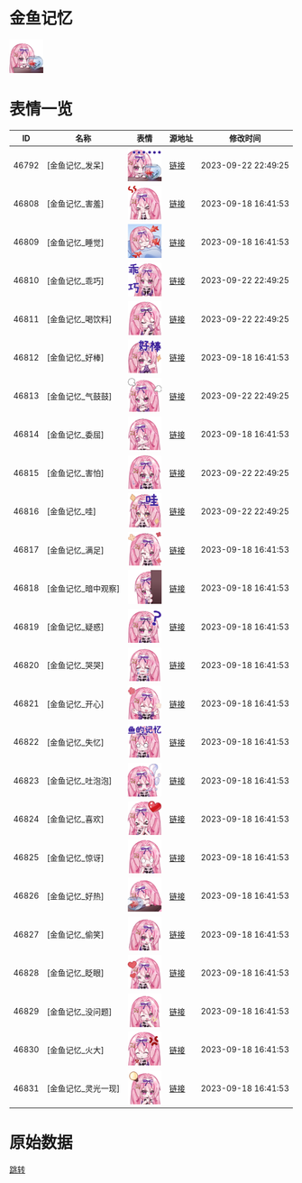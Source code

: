 # 金鱼记忆

<img src="./cover.png" height="60" alt="cover" />

# 表情一览

|ID|名称|表情|源地址|修改时间|
|----|----|----|----|----|
|46792|[金鱼记忆_发呆]|<img src="./pic/046792_%5B金鱼记忆_发呆%5D.png" height="60" alt="发呆"/>|[链接](https://i0.hdslb.com/bfs/emote/977a579637b47431ebe812cbf0bc21393fe1d8f9.png)|2023-09-22 22:49:25|
|46808|[金鱼记忆_害羞]|<img src="./pic/046808_%5B金鱼记忆_害羞%5D.png" height="60" alt="害羞"/>|[链接](https://i0.hdslb.com/bfs/emote/747d39ac24756e3b48b17adef03de733b433690d.png)|2023-09-18 16:41:53|
|46809|[金鱼记忆_睡觉]|<img src="./pic/046809_%5B金鱼记忆_睡觉%5D.jpg" height="60" alt="睡觉"/>|[链接](https://i0.hdslb.com/bfs/emote/66b573e89d50dc5b19bdfd19fc3089b39615f938.jpg)|2023-09-18 16:41:53|
|46810|[金鱼记忆_乖巧]|<img src="./pic/046810_%5B金鱼记忆_乖巧%5D.png" height="60" alt="乖巧"/>|[链接](https://i0.hdslb.com/bfs/emote/92f037bec577345253726c2dd9ad954f6fda59fb.png)|2023-09-22 22:49:25|
|46811|[金鱼记忆_喝饮料]|<img src="./pic/046811_%5B金鱼记忆_喝饮料%5D.png" height="60" alt="喝饮料"/>|[链接](https://i0.hdslb.com/bfs/emote/9936bfd1f0dea67024bce6dbc38540378ba0f8cb.png)|2023-09-22 22:49:25|
|46812|[金鱼记忆_好棒]|<img src="./pic/046812_%5B金鱼记忆_好棒%5D.png" height="60" alt="好棒"/>|[链接](https://i0.hdslb.com/bfs/emote/a054855ae13f5355ce041f0bb3404db9395975c1.png)|2023-09-18 16:41:53|
|46813|[金鱼记忆_气鼓鼓]|<img src="./pic/046813_%5B金鱼记忆_气鼓鼓%5D.png" height="60" alt="气鼓鼓"/>|[链接](https://i0.hdslb.com/bfs/emote/46c1d96bd3530f3efc4d6818ea166084c2b4c108.png)|2023-09-22 22:49:25|
|46814|[金鱼记忆_委屈]|<img src="./pic/046814_%5B金鱼记忆_委屈%5D.png" height="60" alt="委屈"/>|[链接](https://i0.hdslb.com/bfs/emote/ff0ca35e1ce79880c964f1dd41e569a2f5e9a1b4.png)|2023-09-18 16:41:53|
|46815|[金鱼记忆_害怕]|<img src="./pic/046815_%5B金鱼记忆_害怕%5D.png" height="60" alt="害怕"/>|[链接](https://i0.hdslb.com/bfs/emote/d2a47c628f18e7e85d86db705dee45d68de36c5e.png)|2023-09-22 22:49:25|
|46816|[金鱼记忆_哇]|<img src="./pic/046816_%5B金鱼记忆_哇%5D.png" height="60" alt="哇"/>|[链接](https://i0.hdslb.com/bfs/emote/618bc3996f66701937de50248f3800d328a0f72e.png)|2023-09-22 22:49:25|
|46817|[金鱼记忆_满足]|<img src="./pic/046817_%5B金鱼记忆_满足%5D.png" height="60" alt="满足"/>|[链接](https://i0.hdslb.com/bfs/emote/5d0b17885d25ba0f731ee27dbd9843619e2086db.png)|2023-09-18 16:41:53|
|46818|[金鱼记忆_暗中观察]|<img src="./pic/046818_%5B金鱼记忆_暗中观察%5D.png" height="60" alt="暗中观察"/>|[链接](https://i0.hdslb.com/bfs/emote/fed1244f250dc5ff5e029be9fd9c573bdb629a6b.png)|2023-09-18 16:41:53|
|46819|[金鱼记忆_疑惑]|<img src="./pic/046819_%5B金鱼记忆_疑惑%5D.png" height="60" alt="疑惑"/>|[链接](https://i0.hdslb.com/bfs/emote/dd66c9e9354f3200dd3ffe325192f260f9a10b04.png)|2023-09-18 16:41:53|
|46820|[金鱼记忆_哭哭]|<img src="./pic/046820_%5B金鱼记忆_哭哭%5D.png" height="60" alt="哭哭"/>|[链接](https://i0.hdslb.com/bfs/emote/4428a4a7266edc85155a2b3984d8b8eda3fd10ac.png)|2023-09-18 16:41:53|
|46821|[金鱼记忆_开心]|<img src="./pic/046821_%5B金鱼记忆_开心%5D.png" height="60" alt="开心"/>|[链接](https://i0.hdslb.com/bfs/emote/315e228797f46dca8119753b1cdc48d897adac6f.png)|2023-09-18 16:41:53|
|46822|[金鱼记忆_失忆]|<img src="./pic/046822_%5B金鱼记忆_失忆%5D.png" height="60" alt="失忆"/>|[链接](https://i0.hdslb.com/bfs/emote/39a30ee3be596cd1581824439505e84e0b775faa.png)|2023-09-18 16:41:53|
|46823|[金鱼记忆_吐泡泡]|<img src="./pic/046823_%5B金鱼记忆_吐泡泡%5D.png" height="60" alt="吐泡泡"/>|[链接](https://i0.hdslb.com/bfs/emote/452c89fc882137a016237c25bceab343364c6390.png)|2023-09-18 16:41:53|
|46824|[金鱼记忆_喜欢]|<img src="./pic/046824_%5B金鱼记忆_喜欢%5D.png" height="60" alt="喜欢"/>|[链接](https://i0.hdslb.com/bfs/emote/03ab50bd4cad98e307adc49f456b5dc94eab067e.png)|2023-09-18 16:41:53|
|46825|[金鱼记忆_惊讶]|<img src="./pic/046825_%5B金鱼记忆_惊讶%5D.png" height="60" alt="惊讶"/>|[链接](https://i0.hdslb.com/bfs/emote/4671a8e651bff218554e335b8eec3dca2cc921a0.png)|2023-09-18 16:41:53|
|46826|[金鱼记忆_好热]|<img src="./pic/046826_%5B金鱼记忆_好热%5D.png" height="60" alt="好热"/>|[链接](https://i0.hdslb.com/bfs/emote/211ed22a71c480719dbbb6f26c0c53dce274bfb2.png)|2023-09-18 16:41:53|
|46827|[金鱼记忆_偷笑]|<img src="./pic/046827_%5B金鱼记忆_偷笑%5D.png" height="60" alt="偷笑"/>|[链接](https://i0.hdslb.com/bfs/emote/904c3c170472d4371fdf80e7ca00da8aa34842ec.png)|2023-09-18 16:41:53|
|46828|[金鱼记忆_眨眼]|<img src="./pic/046828_%5B金鱼记忆_眨眼%5D.png" height="60" alt="眨眼"/>|[链接](https://i0.hdslb.com/bfs/emote/ac7e195ac1ecdf0cf13f54b25147c11a3601a7d3.png)|2023-09-18 16:41:53|
|46829|[金鱼记忆_没问题]|<img src="./pic/046829_%5B金鱼记忆_没问题%5D.png" height="60" alt="没问题"/>|[链接](https://i0.hdslb.com/bfs/emote/6411ddf3a67b3f9fdd2a6cbc21c3b43f30ad21ea.png)|2023-09-18 16:41:53|
|46830|[金鱼记忆_火大]|<img src="./pic/046830_%5B金鱼记忆_火大%5D.png" height="60" alt="火大"/>|[链接](https://i0.hdslb.com/bfs/emote/bc0df6552a3cc613bfe6a133568fc6785e976b6b.png)|2023-09-18 16:41:53|
|46831|[金鱼记忆_灵光一现]|<img src="./pic/046831_%5B金鱼记忆_灵光一现%5D.png" height="60" alt="灵光一现"/>|[链接](https://i0.hdslb.com/bfs/emote/d5e42d16bd66769297855044f3de957707bad74d.png)|2023-09-18 16:41:53|

# 原始数据

[跳转](./raw.json)


